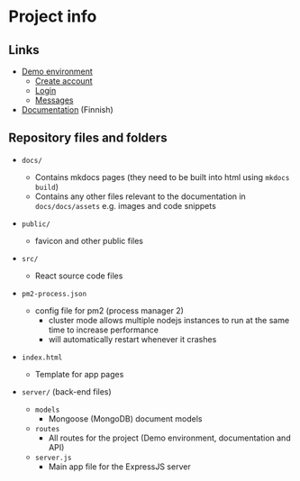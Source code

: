 # Project info

## Links

- [Demo environment](https://webdev-ht.nanjo.tech)
    - [Create account](https://webdev-ht.nanjo.tech/auth/register)
    - [Login](https://webdev-ht.nanjo.tech/auth/login)
    - [Messages](https://webdev-ht.nanjo.tech/messages)
- [Documentation](https://webdev-ht.nanjo.tech/documentation) (Finnish)

## Repository files and folders

- `docs/`  
    - Contains mkdocs pages (they need to be built into html using `mkdocs build`)
    - Contains any other files relevant to the documentation in `docs/docs/assets` e.g. images and code snippets
- `public/`
    - favicon and other public files
- `src/`
    - React source code files

- `pm2-process.json`
    - config file for pm2 (process manager 2)
        - cluster mode allows multiple nodejs instances to run at the same time to increase performance
        - will automatically restart whenever it crashes

- `index.html`
    - Template for app pages

- `server/` (back-end files)
    - `models`
        - Mongoose (MongoDB) document models
    - `routes`
        - All routes for the project (Demo environment, documentation and API)
    - `server.js`
        - Main app file for the ExpressJS server

